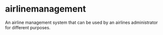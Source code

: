 # airlinemanagement
An airline management system that can be used by an airlines administrator for different purposes.
